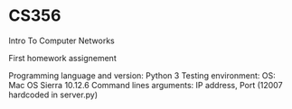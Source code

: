 # CS356
Intro To Computer Networks

First homework assignement

Programming language and version: Python 3
Testing environment:
	OS: Mac OS Sierra 10.12.6
	Command lines arguments: IP address, Port (12007 hardcoded in server.py)
